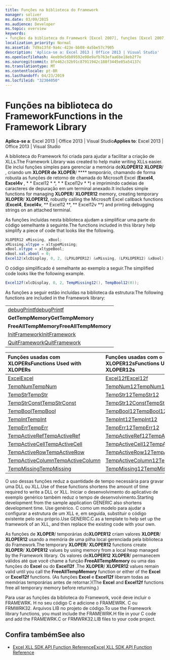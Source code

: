 ```yaml
---
title: Funções na biblioteca do Framework
manager: soliver
ms.date: 03/09/2015
ms.audience: Developer
ms.topic: overview
keywords:
- funções da biblioteca do Framework [Excel 2007], funções [Excel 2007], biblioteca de estrutura
localization_priority: Normal
ms.assetid: 7d9a13fd-9a4c-423e-bb08-4a5be57c7905
description: 'Aplica-se a: Excel 2013 | Office 2013 | Visual Studio'
ms.openlocfilehash: 4eeb9e5db09592e98e9afb763efaa6be18eb2f7e
ms.sourcegitcommit: 8fe462c32b91c87911942c188f3445e85a54137c
ms.translationtype: MT
ms.contentlocale: pt-BR
ms.lasthandoff: 04/23/2019
ms.locfileid: "32304050"
---
```

# <a name="functions-in-the-framework-library"></a><span data-ttu-id="649b3-104">Funções na biblioteca do Framework</span><span class="sxs-lookup"><span data-stu-id="649b3-104">Functions in the Framework Library</span></span>

<span data-ttu-id="649b3-105">**Aplica-se a**: Excel 2013 | Office 2013 | Visual Studio</span><span class="sxs-lookup"><span data-stu-id="649b3-105">**Applies to**: Excel 2013 | Office 2013 | Visual Studio</span></span> 
  
<span data-ttu-id="649b3-106">A biblioteca do Framework foi criada para ajudar a facilitar a criação de XLLs.</span><span class="sxs-lookup"><span data-stu-id="649b3-106">The Framework Library was created to help make writing XLLs easier.</span></span> <span data-ttu-id="649b3-107">Ele inclui funções simples para gerenciar a memória de**XLOPER12** **XLOPER**/ , criando um **XLOPER de XLOPER**/ \*\*\*\* temporário, chamando de forma robusta as funções de retorno de chamada do Microsoft Excel (**Excel4**, **Excel4v** , \* \* Excel12 \* \*, \* \* Excel12v \* \*) e imprimindo cadeias de caracteres de depuração em um terminal anexado.</span><span class="sxs-lookup"><span data-stu-id="649b3-107">It includes simple functions for managing **XLOPER**/ **XLOPER12** memory, creating temporary **XLOPER**/ **XLOPER12**, robustly calling the Microsoft Excel callback functions (**Excel4**, **Excel4v**, \*\* Excel12 \*\*, \*\* Excel12v \*\*) and printing debugging strings on an attached terminal.</span></span>
  
<span data-ttu-id="649b3-108">As funções incluídas nesta biblioteca ajudam a simplificar uma parte do código semelhante à seguinte.</span><span class="sxs-lookup"><span data-stu-id="649b3-108">The functions included in this library help simplify a piece of code that looks like the following.</span></span>
  
```cs
XLOPER12 xMissing, xBool;
xMissing.xltype = xltypeMissing;
xBool.xltype = xltypeBool;
xBool.val.xbool = 0;
Excel12(xlcDisplay, 0, 2, (LPXLOPER12) &xMissing, (LPXLOPER12) &xBool);
```

<span data-ttu-id="649b3-109">O código simplificado é semelhante ao exemplo a seguir.</span><span class="sxs-lookup"><span data-stu-id="649b3-109">The simplified code looks like the following example.</span></span>
  
```cs
Excel12f(xlcDisplay, 0, 2, TempMissing12(), TempBool12(0));
```

<span data-ttu-id="649b3-110">As funções a seguir estão incluídas na biblioteca da estrutura:</span><span class="sxs-lookup"><span data-stu-id="649b3-110">The following functions are included in the Framework library:</span></span>
  
||
|:-----|
|[<span data-ttu-id="649b3-111">debugPrintf</span><span class="sxs-lookup"><span data-stu-id="649b3-111">debugPrintf</span></span>](debugprintf.md) <br/> |
|<span data-ttu-id="649b3-112">**GetTempMemory**</span><span class="sxs-lookup"><span data-stu-id="649b3-112">**GetTempMemory**</span></span> <br/> |
|<span data-ttu-id="649b3-113">**FreeAllTempMemory**</span><span class="sxs-lookup"><span data-stu-id="649b3-113">**FreeAllTempMemory**</span></span> <br/> |
|[<span data-ttu-id="649b3-114">InitFramework</span><span class="sxs-lookup"><span data-stu-id="649b3-114">InitFramework</span></span>](initframework.md) <br/> |
|[<span data-ttu-id="649b3-115">QuitFramework</span><span class="sxs-lookup"><span data-stu-id="649b3-115">QuitFramework</span></span>](quitframework.md) <br/> |
   
|<span data-ttu-id="649b3-116">**Funções usadas com XLOPERs**</span><span class="sxs-lookup"><span data-stu-id="649b3-116">**Functions Used with XLOPERs**</span></span>|<span data-ttu-id="649b3-117">**Funções usadas com o XLOPER12s**</span><span class="sxs-lookup"><span data-stu-id="649b3-117">**Functions Used with XLOPER12s**</span></span>|
|:-----|:-----|
|[<span data-ttu-id="649b3-118">Excel</span><span class="sxs-lookup"><span data-stu-id="649b3-118">Excel</span></span>](excel-excel12f.md) <br/> |[<span data-ttu-id="649b3-119">Excel12f</span><span class="sxs-lookup"><span data-stu-id="649b3-119">Excel12f</span></span>](excel-excel12f.md) <br/> |
|[<span data-ttu-id="649b3-120">TempNum</span><span class="sxs-lookup"><span data-stu-id="649b3-120">TempNum</span></span>](tempnum-tempnum12.md) <br/> |[<span data-ttu-id="649b3-121">TempNum12</span><span class="sxs-lookup"><span data-stu-id="649b3-121">TempNum12</span></span>](tempnum-tempnum12.md) <br/> |
|[<span data-ttu-id="649b3-122">TempStr</span><span class="sxs-lookup"><span data-stu-id="649b3-122">TempStr</span></span>](tempstr.md) <br/> |[<span data-ttu-id="649b3-123">TempStr12</span><span class="sxs-lookup"><span data-stu-id="649b3-123">TempStr12</span></span>](tempstrconst-tempstr12.md) <br/> |
|[<span data-ttu-id="649b3-124">TempStrConst</span><span class="sxs-lookup"><span data-stu-id="649b3-124">TempStrConst</span></span>](tempstrconst-tempstr12.md) <br/> |[<span data-ttu-id="649b3-125">TempStr12Const</span><span class="sxs-lookup"><span data-stu-id="649b3-125">TempStr12Const</span></span>](tempstrconst-tempstr12.md) <br/> |
|[<span data-ttu-id="649b3-126">TempBool</span><span class="sxs-lookup"><span data-stu-id="649b3-126">TempBool</span></span>](tempbool-tempbool12.md) <br/> |[<span data-ttu-id="649b3-127">TempBool12</span><span class="sxs-lookup"><span data-stu-id="649b3-127">TempBool12</span></span>](tempbool-tempbool12.md) <br/> |
|[<span data-ttu-id="649b3-128">TempInt</span><span class="sxs-lookup"><span data-stu-id="649b3-128">TempInt</span></span>](tempint-tempint12.md) <br/> |[<span data-ttu-id="649b3-129">TempInt12</span><span class="sxs-lookup"><span data-stu-id="649b3-129">TempInt12</span></span>](tempint-tempint12.md) <br/> |
|[<span data-ttu-id="649b3-130">TempErr</span><span class="sxs-lookup"><span data-stu-id="649b3-130">TempErr</span></span>](temperr-temperr12.md) <br/> |[<span data-ttu-id="649b3-131">TempErr12</span><span class="sxs-lookup"><span data-stu-id="649b3-131">TempErr12</span></span>](temperr-temperr12.md) <br/> |
|[<span data-ttu-id="649b3-132">TempActiveRef</span><span class="sxs-lookup"><span data-stu-id="649b3-132">TempActiveRef</span></span>](tempactiveref-tempactiveref12.md) <br/> |[<span data-ttu-id="649b3-133">TempActiveRef12</span><span class="sxs-lookup"><span data-stu-id="649b3-133">TempActiveRef12</span></span>](tempactiveref-tempactiveref12.md) <br/> |
|[<span data-ttu-id="649b3-134">TempActiveCell</span><span class="sxs-lookup"><span data-stu-id="649b3-134">TempActiveCell</span></span>](tempactivecell-tempactivecell12.md) <br/> |[<span data-ttu-id="649b3-135">TempActiveCell12</span><span class="sxs-lookup"><span data-stu-id="649b3-135">TempActiveCell12</span></span>](tempactivecell-tempactivecell12.md) <br/> |
|[<span data-ttu-id="649b3-136">TempActiveRow</span><span class="sxs-lookup"><span data-stu-id="649b3-136">TempActiveRow</span></span>](tempactiverow-tempactiverow12.md) <br/> |[<span data-ttu-id="649b3-137">TempActiveRow12</span><span class="sxs-lookup"><span data-stu-id="649b3-137">TempActiveRow12</span></span>](tempactiverow-tempactiverow12.md) <br/> |
|[<span data-ttu-id="649b3-138">TempActiveColumn</span><span class="sxs-lookup"><span data-stu-id="649b3-138">TempActiveColumn</span></span>](tempactivecolumn-tempactivecolumn12.md) <br/> |[<span data-ttu-id="649b3-139">TempActiveColumn12</span><span class="sxs-lookup"><span data-stu-id="649b3-139">TempActiveColumn12</span></span>](tempactivecolumn-tempactivecolumn12.md) <br/> |
|[<span data-ttu-id="649b3-140">TempMissing</span><span class="sxs-lookup"><span data-stu-id="649b3-140">TempMissing</span></span>](tempmissing-tempmissing12.md) <br/> |[<span data-ttu-id="649b3-141">TempMissing12</span><span class="sxs-lookup"><span data-stu-id="649b3-141">TempMissing12</span></span>](tempmissing-tempmissing12.md) <br/> |
   
<span data-ttu-id="649b3-142">O uso dessas funções reduz a quantidade de tempo necessária para gravar uma DLL ou XLL.</span><span class="sxs-lookup"><span data-stu-id="649b3-142">Use of these functions shortens the amount of time required to write a DLL or XLL.</span></span> <span data-ttu-id="649b3-143">Iniciar o desenvolvimento do aplicativo de exemplo genérico também reduz o tempo de desenvolvimento.</span><span class="sxs-lookup"><span data-stu-id="649b3-143">Starting development from the sample application GENERIC also shortens development time.</span></span> <span data-ttu-id="649b3-144">Use genérico. C como um modelo para ajudar a configurar a estrutura de um XLL e, em seguida, substituir o código existente pelo seu próprio.</span><span class="sxs-lookup"><span data-stu-id="649b3-144">Use GENERIC.C as a template to help set up the framework of an XLL, and then replace the existing code with your own.</span></span>
  
<span data-ttu-id="649b3-145">As funções de **XLOPER**/ temporárias do**XLOPER12** criam valores **XLOPER**/ **XLOPER12** usando a memória de uma pilha local gerenciada pela biblioteca do Framework.</span><span class="sxs-lookup"><span data-stu-id="649b3-145">The temporary **XLOPER**/ **XLOPER12** functions create **XLOPER**/ **XLOPER12** values by using memory from a local heap managed by the Framework library.</span></span> <span data-ttu-id="649b3-146">Os valores de**XLOPER12** **XLOPER**/ permanecem válidos até que você chame a função **FreeAllTempMemory** ou uma das funções do **Excel** ou do **Excel12f** .</span><span class="sxs-lookup"><span data-stu-id="649b3-146">The **XLOPER**/ **XLOPER12** values remain valid until you call the **FreeAllTempMemory** function or either of the **Excel** or **Excel12f** functions.</span></span> <span data-ttu-id="649b3-147">(As funções **Excel** e **Excel12f** liberam todas as memórias temporárias antes de retornar.)</span><span class="sxs-lookup"><span data-stu-id="649b3-147">(The **Excel** and **Excel12f** functions free all temporary memory before returning.)</span></span> 
  
<span data-ttu-id="649b3-148">Para usar as funções da biblioteca do Framework, você deve incluir o FRAMEWRK. H no seu código C e adicione o FRAMEWRK. C ou FRMWRK32. Arquivos LIB no projeto de código.</span><span class="sxs-lookup"><span data-stu-id="649b3-148">To use the Framework library functions, you must include the FRAMEWRK.H file in your C code and add the FRAMEWRK.C or FRMWRK32.LIB files to your code project.</span></span>
  
## <a name="see-also"></a><span data-ttu-id="649b3-149">Confira também</span><span class="sxs-lookup"><span data-stu-id="649b3-149">See also</span></span>

- [<span data-ttu-id="649b3-150">Excel XLL SDK API Function Reference</span><span class="sxs-lookup"><span data-stu-id="649b3-150">Excel XLL SDK API Function Reference</span></span>](excel-xll-sdk-api-function-reference.md)

